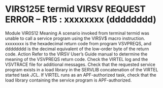 # VIRS125E termid VIRSV REQUEST ERROR – R15 : xxxxxxxx (dddddddd)
Module
    VIR0S12
Meaning
    A scenario invoked from terminal termid was unable to call a service program using the VIRSV$ macro instruction. xxxxxxxx is the hexadecimal return code from program VSVPREQS, and dddddddd is the decimal equivalent of the low-order byte of the return code.
Action
    Refer to the VIRSV User’s Guide manual to determine the meaning of the VSVPREQS return code. Check the VIRTEL log and the VSVTRACE file for additional messages. Check that the requested service program exists in a load library in the SERVLIB concatenation of the VIRTEL started task JCL. If VIRTEL runs as an APF-authorized task, check that the load library containing the service program is APF-authorized.
